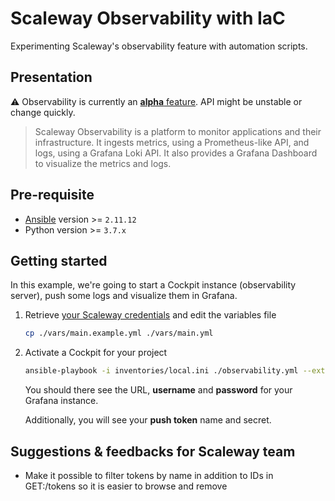 # Scaleway Observability with IaC

Experimenting Scaleway's observability feature with automation scripts.

## Presentation

:warning: Observability is currently an [**alpha** feature](https://developers.scaleway.com/en/products/observability/api/v1alpha1). API might be unstable or change quickly.

> Scaleway Observability is a platform to monitor applications and their infrastructure. It ingests metrics, using a Prometheus-like API, and logs, using a Grafana Loki API. It also provides a Grafana Dashboard to visualize the metrics and logs.

## Pre-requisite

- [Ansible](https://docs.ansible.com/ansible/latest/installation_guide/intro_installation.html#pip-install) version >= `2.11.12`
- Python version >= `3.7.x`

## Getting started

In this example, we're going to start a Cockpit instance (observability server), push some logs and visualize them in Grafana.

1. Retrieve [your Scaleway credentials](https://console.scaleway.com/project/credentials) and edit the variables file

    ```bash
    cp ./vars/main.example.yml ./vars/main.yml
    ```

2. Activate a Cockpit for your project

    ```bash
    ansible-playbook -i inventories/local.ini ./observability.yml --extra-vars @./vars/main.yml
    ```

    You should there see the URL, **username** and **password** for your Grafana instance.

    Additionally, you will see your **push token** name and secret.

## Suggestions & feedbacks for Scaleway team

- Make it possible to filter tokens by name in addition to IDs in GET:/tokens so it is easier to browse and remove
